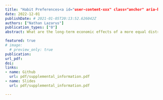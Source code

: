 ```yaml
---
title: "Habit Preferences<a id="user-content-xxx" class="anchor" aria-hidden="true" href="#xxx">variation</a>"
date: 2022-12-01
publishDate: # 2021-01-05T20:13:52.626042Z
authors: ["Nathan Lazarus"]
publication_types: ["0"]
abstract: What are the long-term economic effects of a more equal distribution of wealth? We exploit <a id="user-content-development" class="anchor" aria-hidden="true" href="#development">variation</a> in historical inheritance rules for land traversing political, linguistic, geological, and religious borders in Germany. In some German areas, inherited land was to be shared or divided equally among children, while in others land was ruled to be indivisible. Using a geographic regression discontinuity design, we show that equal division of land led to a more equal distribution of land; other potential drivers of growth are smooth at the boundary and equal division areas were not historically more developed. Today, equal division areas feature higher average incomes and a right-shifted skill, income, and wealth distribution. Higher top incomes and top wealth in equal division areas coincide with higher education, and higher labor productivity. We show evidence consistent with the more even distribution of land leading to more innovative industrial by-employment during Germany’s transition from an agrarian to an industrial economy and, in the long run, more entrepreneurship.

featured: true
# image:
  # preview_only: true
publication: 
url_pdf: 
doi:
links: 
- name: Github
  url: pdf/supplemental_information.pdf
- name: Slides
  url: pdf/supplemental_information.pdf

---
```


